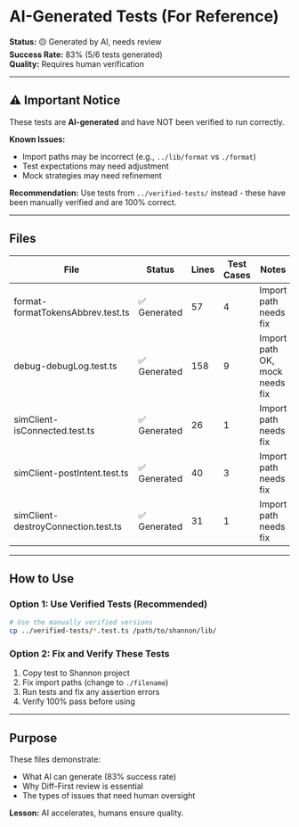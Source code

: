 # AI-Generated Tests (For Reference)

**Status:** 🟡 Generated by AI, needs review  
**Success Rate:** 83% (5/6 tests generated)  
**Quality:** Requires human verification

---

## ⚠️ Important Notice

These tests are **AI-generated** and have NOT been verified to run correctly.

**Known Issues:**
- Import paths may be incorrect (e.g., `../lib/format` vs `./format`)
- Test expectations may need adjustment
- Mock strategies may need refinement

**Recommendation:** Use tests from `../verified-tests/` instead - these have been manually verified and are 100% correct.

---

## Files

| File | Status | Lines | Test Cases | Notes |
|------|--------|-------|------------|-------|
| format-formatTokensAbbrev.test.ts | ✅ Generated | 57 | 4 | Import path needs fix |
| debug-debugLog.test.ts | ✅ Generated | 158 | 9 | Import path OK, mock needs fix |
| simClient-isConnected.test.ts | ✅ Generated | 26 | 1 | Import path needs fix |
| simClient-postIntent.test.ts | ✅ Generated | 40 | 3 | Import path needs fix |
| simClient-destroyConnection.test.ts | ✅ Generated | 31 | 1 | Import path needs fix |

---

## How to Use

### Option 1: Use Verified Tests (Recommended)

```bash
# Use the manually verified versions
cp ../verified-tests/*.test.ts /path/to/shannon/lib/
```

### Option 2: Fix and Verify These Tests

1. Copy test to Shannon project
2. Fix import paths (change to `./filename`)
3. Run tests and fix any assertion errors
4. Verify 100% pass before using

---

## Purpose

These files demonstrate:
- What AI can generate (83% success rate)
- Why Diff-First review is essential
- The types of issues that need human oversight

**Lesson:** AI accelerates, humans ensure quality.

